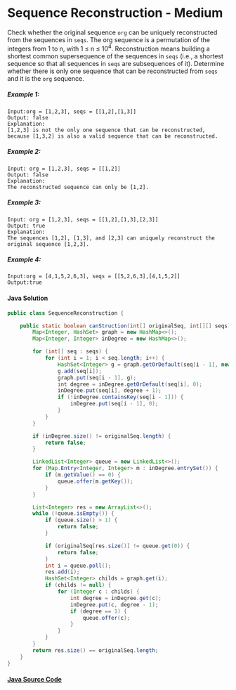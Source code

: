 # Sequence Reconstruction - Medium

Check whether the original sequence ```org``` can be uniquely reconstructed from the sequences in ```seqs```. 
The org sequence is a permutation of the integers from 1 to n, with 1 ≤ n ≤ 10<sup>4</sup>​​. Reconstruction means building a shortest common supersequence of the sequences in ```seqs``` (i.e., a shortest sequence so that all sequences in ```seqs``` are subsequences of it). Determine whether there is only one sequence that can be reconstructed from ```seqs``` and it is the ```org``` sequence.

##### Example 1:

```
Input:org = [1,2,3], seqs = [[1,2],[1,3]]
Output: false
Explanation:
[1,2,3] is not the only one sequence that can be reconstructed, 
because [1,3,2] is also a valid sequence that can be reconstructed.
```

##### Example 2:

```
Input: org = [1,2,3], seqs = [[1,2]]
Output: false
Explanation:
The reconstructed sequence can only be [1,2].
```

##### Example 3:

```
Input: org = [1,2,3], seqs = [[1,2],[1,3],[2,3]]
Output: true
Explanation:
The sequences [1,2], [1,3], and [2,3] can uniquely reconstruct the original sequence [1,2,3].
```

##### Example 4:

```
Input:org = [4,1,5,2,6,3], seqs = [[5,2,6,3],[4,1,5,2]]
Output:true
```

#### Java Solution
```java
public class SequenceReconstruction {

    public static boolean canStruction(int[] originalSeq, int[][] seqs) {
        Map<Integer, HashSet> graph = new HashMap<>();
        Map<Integer, Integer> inDegree = new HashMap<>();

        for (int[] seq : seqs) {
            for (int i = 1; i < seq.length; i++) {
                HashSet<Integer> g = graph.getOrDefault(seq[i - 1], new HashSet<Integer>());
                g.add(seq[i]);
                graph.put(seq[i - 1], g);
                int degree = inDegree.getOrDefault(seq[i], 0);
                inDegree.put(seq[i], degree + 1);
                if (!inDegree.containsKey(seq[i - 1])) {
                    inDegree.put(seq[i - 1], 0);
                }
            }
        }

        if (inDegree.size() != originalSeq.length) {
            return false;
        }

        LinkedList<Integer> queue = new LinkedList<>();
        for (Map.Entry<Integer, Integer> m : inDegree.entrySet()) {
            if (m.getValue() == 0) {
                queue.offer(m.getKey());
            }
        }

        List<Integer> res = new ArrayList<>();
        while (!queue.isEmpty()) {
            if (queue.size() > 1) {
                return false;
            }

            if (originalSeq[res.size()] != queue.get(0)) {
                return false;
            }
            int i = queue.poll();
            res.add(i);
            HashSet<Integer> childs = graph.get(i);
            if (childs != null) {
                for (Integer c : childs) {
                    int degree = inDegree.get(c);
                    inDegree.put(c, degree - 1);
                    if (degree == 1) {
                        queue.offer(c);
                    }
                }
            }
        }
        return res.size() == originalSeq.length;
    }
}
```

#### [Java Source Code](../../../src/main/java/com/algorithm/graphdata/SequenceReconstruction.java)

